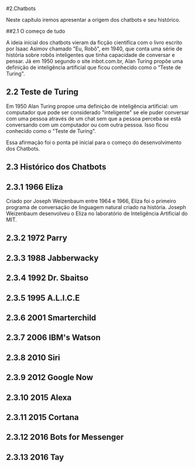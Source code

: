 #2.Chatbots

Neste capítulo iremos apresentar a origem dos chatbots e seu histórico.


##2.1 O começo de tudo

A ideia inicial dos chatbots vieram da ficção cientifíca com o livro escrito por Isaac Asimov chamado "Eu, Robô", em 1940, que conta uma série de história sobre robôs inteligentes que tinha capacidade de conversar e pensar. Já em 1950 segundo o site inbot.com.br, Alan Turing propôe uma definição de inteligência artificial que ficou conhecido como o “Teste de Turing".

## 2.2 Teste de Turing

Em 1950 Alan Turing propoe uma definição de inteligência artificial: um computador que pode ser considerado "inteligente" se ele puder conversar com uma pessoa através de um chat sem que a pessoa perceba se está conversando com um computador ou com outra pessoa. Isso ficou conhecido como o "Teste de Turing".

Essa afirmação foi o ponta pé inicial para o começo do desenvolvimento dos Chatbots.

## 2.3 Histórico dos Chatbots

## 2.3.1 1966 Eliza
Criado por Joseph Weizenbaum entre 1964 e 1966, Eliza foi o primeiro programa de conversação de linguagem natural criado na história. Joseph Weizenbaum desenvolveu o Eliza no laboratório de Inteligência Artificial do MIT.

## 2.3.2 1972 Parry
## 2.3.3 1988 Jabberwacky
## 2.3.4 1992 Dr. Sbaitso
## 2.3.5 1995 A.L.I.C.E
## 2.3.6 2001 Smarterchild
## 2.3.7 2006 IBM's Watson
## 2.3.8 2010 Siri
## 2.3.9 2012 Google Now
## 2.3.10 2015 Alexa
## 2.3.11 2015 Cortana
## 2.3.12 2016 Bots for Messenger
## 2.3.13 2016 Tay

